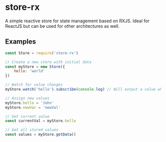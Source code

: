# store-rx

A simple reactive store for state management based on RXJS. Ideal for ReactJS but can be used for other architectures as well.

## Examples

```javascript
const Store = require('store-rx')

// Create a new store with initial data
const myStore = new Store({
    hello: 'world'
})

// Watch for value changes
myStore.watch('hello').subscribe(console.log) // Will output a value whenever 'hello' changes

// Assign new values
myStore.hello = 'John'
myStore.newVar = 'newVal'

// Get current value
const currentVal = myStore.hello

// Get all stored values
const values = myStore.getData()
```
